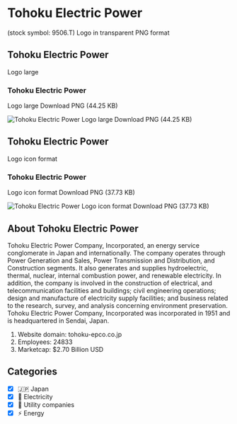 # Tohoku Electric Power
 (stock symbol: 9506.T) Logo in transparent PNG format

## Tohoku Electric Power
 Logo large

### Tohoku Electric Power
 Logo large Download PNG (44.25 KB)

![Tohoku Electric Power
 Logo large Download PNG (44.25 KB)](/img/orig/9506.T_BIG-a162ad61.png)

## Tohoku Electric Power
 Logo icon format

### Tohoku Electric Power
 Logo icon format Download PNG (37.73 KB)

![Tohoku Electric Power
 Logo icon format Download PNG (37.73 KB)](/img/orig/9506.T-87d3f737.png)

## About Tohoku Electric Power


Tohoku Electric Power Company, Incorporated, an energy service conglomerate in Japan and internationally. The company operates through Power Generation and Sales, Power Transmission and Distribution, and Construction segments. It also generates and supplies hydroelectric, thermal, nuclear, internal combustion power, and renewable electricity. In addition, the company is involved in the construction of electrical, and telecommunication facilities and buildings; civil engineering operations; design and manufacture of electricity supply facilities; and business related to the research, survey, and analysis concerning environment preservation. Tohoku Electric Power Company, Incorporated was incorporated in 1951 and is headquartered in Sendai, Japan.

1. Website domain: tohoku-epco.co.jp
2. Employees: 24833
3. Marketcap: $2.70 Billion USD


## Categories
- [x] 🇯🇵 Japan
- [x] 🔋 Electricity
- [x] 🚰 Utility companies
- [x] ⚡ Energy
